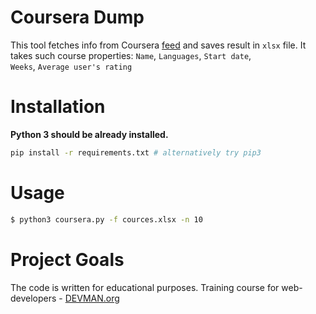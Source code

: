 # Coursera Dump
This tool fetches info from Coursera
[feed](https://www.coursera.org/sitemap~www~courses.xml) and saves result in `xlsx`  file.
It takes such course properties: `Name`, `Languages`, `Start date`,  
  `Weeks`, `Average user's rating`
  
# Installation
**Python 3 should be already installed.**
```bash  
pip install -r requirements.txt # alternatively try pip3  
```  
# Usage
```bash
$ python3 coursera.py -f cources.xlsx -n 10
```
  
# Project Goals  
  
The code is written for educational purposes. Training course for web-developers - [DEVMAN.org](https://devman.org)